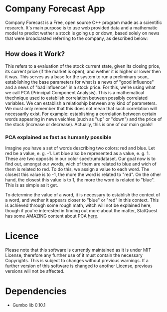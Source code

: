 # Company Forecast App

Company Forecast is a Free, open source C++ program made as a scientific research. It's main purpose is to use web provided data and a mathematic model to predict wether a stock is going up or down, based solely on news that were broadcasted referring to the company, as described below:

## How does it Work?

This refers to a evaluation of the stock current state, given its closing price, its current price (if the market is open), and wether it is higher or lower then it was. This serves as a base for the system to run a preliminary scan, establishing the base parameters for what is a news of "good influence" and a news of "bad influence" in a stock price. For this, we're using what we call PCA (Principal Component Analysis). This is a mathematical thechnique used to establish correlation between possibly correlated variables. We can establish a relatioship between any kind of parameters. We must only remember that this does not mean that such correlation will necessarily exist. For example: establishing a correlation between certain words appearing in news veichles (such as "up" or "down") and the price of the stock (increase or decrease). Actually, this is one of our main goals!

### PCA explained as fast as humanly possible

Imagine you have a set of words describing two colors: red and blue. Let red be a value, e. g. -1. Let blue also be represented as a value, e. g. 1. These are two opposits in our color spectrum/dataset. Our goal now is to find out, amongst our words, wich of them are related to blue and wich of them is related to red. To do this, we assign a value to each word. The closest this value is to -1, the more the word is related to "red". On the other hand, the closest this value is to 1, the more the word is related to "blue". This is as simple as it get. 

To determine the value of a word, it is necessary to establish the context of a word, and wether it appears closer to "blue" or "red" in this context. This is achieved through some rough math, witch will not be explained here, though if you're interested in finding out more about the matter, StatQuest has some AMAZING content about PCA [here](https://www.youtube.com/watch?v=Lsue2gEM9D0).


# Licence

Please note that this software is currently maintained as it is under MIT License, therefore any further use of it must contain the necessary Copyrights. This is subject to changes without previous warnings. If a further version of this software is changed to another License, previous versions will not be affected.

# Dependencies

* Gumbo lib 0.10.1

